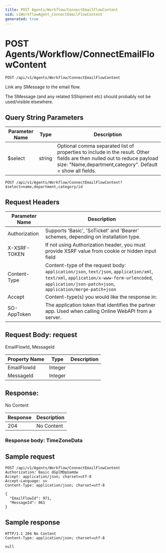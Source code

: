 ```yaml
---
title: POST Agents/Workflow/ConnectEmailFlowContent
uid: v1WorkflowAgent_ConnectEmailFlowContent
generated: true
---
```


# POST Agents/Workflow/ConnectEmailFlowContent

```http
POST /api/v1/Agents/Workflow/ConnectEmailFlowContent
```

Link any SMessage to the email flow.


The SMessage (and any related SShipment etc) should probably not be used/visible elsewhere.






## Query String Parameters

| Parameter Name | Type |  Description |
|----------------|------|--------------|
| $select | string |  Optional comma separated list of properties to include in the result. Other fields are then nulled out to reduce payload size: "Name,department,category". Default = show all fields. |

```http
POST /api/v1/Agents/Workflow/ConnectEmailFlowContent?$select=name,department,category/id
```


## Request Headers

| Parameter Name | Description |
|----------------|-------------|
| Authorization  | Supports 'Basic', 'SoTicket' and 'Bearer' schemes, depending on installation type. |
| X-XSRF-TOKEN   | If not using Authorization header, you must provide XSRF value from cookie or hidden input field |
| Content-Type | Content-type of the request body: `application/json`, `text/json`, `application/xml`, `text/xml`, `application/x-www-form-urlencoded`, `application/json-patch+json`, `application/merge-patch+json` |
| Accept         | Content-type(s) you would like the response in:  |
| SO-AppToken | The application token that identifies the partner app. Used when calling Online WebAPI from a server. |

## Request Body: request 

EmailFlowId, MessageId 

| Property Name | Type |  Description |
|----------------|------|--------------|
| EmailFlowId | Integer |  |
| MessageId | Integer |  |

## Response:

No Content

| Response | Description |
|----------------|-------------|
| 204 | No Content |

### Response body: TimeZoneData


## Sample request

```http!
POST /api/v1/Agents/Workflow/ConnectEmailFlowContent
Authorization: Basic dGplMDpUamUw
Accept: application/json; charset=utf-8
Accept-Language: sv
Content-Type: application/json; charset=utf-8

{
  "EmailFlowId": 971,
  "MessageId": 861
}
```

## Sample response

```http_
HTTP/1.1 204 No Content
Content-Type: application/json; charset=utf-8

null
```